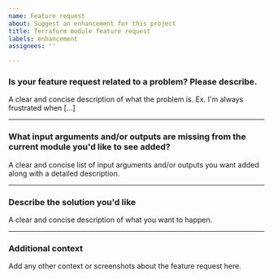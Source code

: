 ```yaml
---
name: Feature request
about: Suggest an enhancement for this project
title: Terraform module feature request
labels: enhancement
assignees: ''

---
```

### Is your feature request related to a problem? Please describe.
A clear and concise description of what the problem is. Ex. I'm always frustrated when [...]

---
### What input arguments and/or outputs are missing from the current module you'd like to see added?
A clear and concise list of input arguments and/or outputs you want added along with a detailed description.

---
### Describe the solution you'd like
A clear and concise description of what you want to happen.

---
### Additional context
Add any other context or screenshots about the feature request here.
